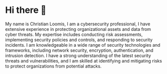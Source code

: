 # Hi there 👋

  My name is Christian Loomis, I am a cybersecurity professional, I have extensive experience in protecting organizational assets and data from cyber threats. My expertise includes conducting risk assessments, implementing security policies and controls, and responding to security incidents. I am knowledgeable in a wide range of security technologies and frameworks, including network security, encryption, authentication, and intrusion detection. I have a strong understanding of the latest security threats and vulnerabilities, and I am skilled at identifying and mitigating risks to protect organizations from potential attacks.
